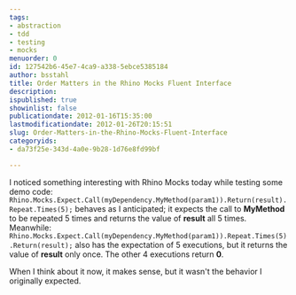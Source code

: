 ```yaml
---
tags:
- abstraction
- tdd
- testing
- mocks
menuorder: 0
id: 127542b6-45e7-4ca9-a338-5ebce5385184
author: bsstahl
title: Order Matters in the Rhino Mocks Fluent Interface
description: 
ispublished: true
showinlist: false
publicationdate: 2012-01-16T15:35:00
lastmodificationdate: 2012-01-26T20:15:51
slug: Order-Matters-in-the-Rhino-Mocks-Fluent-Interface
categoryids:
- da73f25e-343d-4a0e-9b28-1d76e8fd99bf

---
```


I noticed something interesting with Rhino Mocks today while testing some demo code:
 `Rhino.Mocks.Expect.Call(myDependency.MyMethod(param1)).Return(result).Repeat.Times(5);`
behaves as I anticipated; it expects the call to **MyMethod** to be repeated 5 times and returns the value of **result** all 5 times. Meanwhile:
 `Rhino.Mocks.Expect.Call(myDependency.MyMethod(param1)).Repeat.Times(5).Return(result);`
also has the expectation of 5 executions, but it returns the value of **result** only once. The other 4 executions return **0**.

When I think about it now, it makes sense, but it wasn't the behavior I originally expected.

